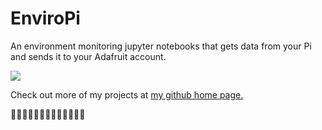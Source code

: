 # EnviroPi
An environment monitoring jupyter notebooks that gets data from your Pi and sends it to your Adafruit account.

<img src = "https://external-content.duckduckgo.com/iu/?u=https://tse3.mm.bing.net/th?id%3DOIP.6P8J432u5xh7AyJYQtEDowHaEk%26pid%3DApi&f=1&kp=1" >

Check out more of my projects at <a href="https://github.com/apzzd" >my github home page.</a>

🥧👩‍💻🥧👩‍💻🥧👩‍💻🥧👩‍💻🥧